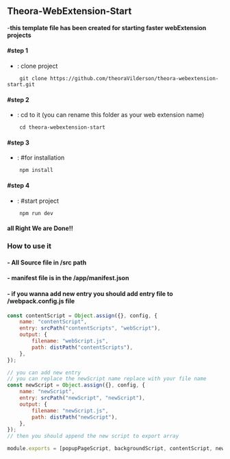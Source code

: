 ## Theora-WebExtension-Start

-**this template file has been created for starting faster webExtension projects**

#### #step 1

-   : clone project

```console
    git clone https://github.com/theoraVilderson/theora-webextension-start.git
```

#### #step 2

-   : cd to it (you can rename this folder as your web extension name)

```console
    cd theora-webextension-start
```

#### #step 3

-   : #for installation

```console
    npm install
```

#### #step 4

-   : #start project

```console
    npm run dev
```

#### all Right We are Done!!

### How to use it

#### - All Source file in /src path

#### - manifest file is in the /app/manifest.json

#### - if you wanna add new entry you should add entry file to /webpack.config.js file

```javascript
const contentScript = Object.assign({}, config, {
	name: "contentScript",
	entry: srcPath("contentScripts", "webScript"),
	output: {
		filename: "webScript.js",
		path: distPath("contentScripts"),
	},
});

// you can add new entry
// you can replace the newScript name replace with your file name
const newScript = Object.assign({}, config, {
	name: "newScript",
	entry: srcPath("newScript", "newScript"),
	output: {
		filename: "newScript.js",
		path: distPath("newScript"),
	},
});
// then you should append the new script to export array

module.exports = [popupPageScript, backgroundScript, contentScript, newScript];
```
